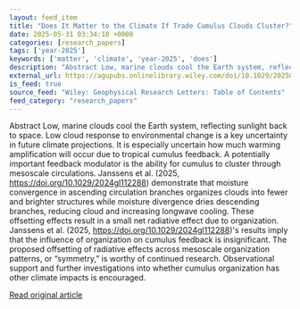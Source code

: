 ```yaml
---
layout: feed_item
title: "Does It Matter to the Climate If Trade Cumulus Clouds Cluster?"
date: 2025-05-31 03:34:10 +0000
categories: [research_papers]
tags: ['year-2025']
keywords: ['matter', 'climate', 'year-2025', 'does']
description: "Abstract Low, marine clouds cool the Earth system, reflecting sunlight back to space"
external_url: https://agupubs.onlinelibrary.wiley.com/doi/10.1029/2025GL115570?af=R
is_feed: true
source_feed: "Wiley: Geophysical Research Letters: Table of Contents"
feed_category: "research_papers"
---
```


Abstract Low, marine clouds cool the Earth system, reflecting sunlight back to space. Low cloud response to environmental change is a key uncertainty in future climate projections. It is especially uncertain how much warming amplification will occur due to tropical cumulus feedback. A potentially important feedback modulator is the ability for cumulus to cluster through mesoscale circulations. Janssens et al. (2025, https://doi.org/10.1029/2024gl112288) demonstrate that moisture convergence in ascending circulation branches organizes clouds into fewer and brighter structures while moisture divergence dries descending branches, reducing cloud and increasing longwave cooling. These offsetting effects result in a small net radiative effect due to organization. Janssens et al. (2025, https://doi.org/10.1029/2024gl112288)'s results imply that the influence of organization on cumulus feedback is insignificant. The proposed offsetting of radiative effects across mesoscale organization patterns, or “symmetry,” is worthy of continued research. Observational support and further investigations into whether cumulus organization has other climate impacts is encouraged.

[Read original article](https://agupubs.onlinelibrary.wiley.com/doi/10.1029/2025GL115570?af=R)
